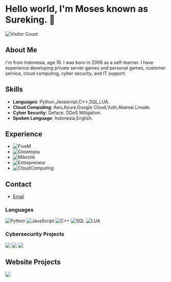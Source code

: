 # Hello world, I'm Moses known as Sureking. 👋

![Visitor Count](https://komarev.com/ghpvc/?username=SurekingDevone)

## About Me
I'm from Indonesia, age 18. I was born in 2006 as a self-learner. I have experience developing private server games and personal games, customer service, cloud computing, cyber security, and IT support.


## Skills
- **Languages**: Python,Javascript,C++,SQL,LUA.
- **Cloud Computing**: Aws,Azure,Google Cloud,Vultr,Akamai Linode.
- **Cyber Security**: Deface, DDoS Mitigation.
- **Spoken Language**: Indonesia,English.

## Experience
- ![FiveM](https://img.shields.io/badge/-FiveM_server_game_fullstack_developer-000?&logo=Lua)
- ![Growtopia](https://img.shields.io/badge/-Growtopia_private_server_game_developer-000?&logo=c%2b%2b)
- ![Mikrotik](https://img.shields.io/badge/-Mikrotik-000?&logo=mikrotik)
- ![Entrepreneur](https://img.shields.io/badge/-Entrepreneur-000?&logo=cachet)
- ![CloudComputing](https://img.shields.io/badge/-Cloud_Computing-000?&logo=amazonwebservices)



## Contact
- [Email](mailto:discordpapp@gmail.com)


### Languages

![Python](https://img.shields.io/badge/-Python-000?&logo=Python)
![JavaScript](https://img.shields.io/badge/-JavaScript-000?&logo=JavaScript)
![C++](https://img.shields.io/badge/-C++-000?&logo=c%2b%2b&logoColor=00599C)
![SQL](https://img.shields.io/badge/-SQL-000?&logo=MySQL)
![LUA](https://img.shields.io/badge/-Lua-000?&logo=Lua)

### Cybersecurity Projects

[![](https://img.shields.io/badge/-🩸%20HTTP-000)](https://github.com/SurekingDevone/http-king-v2)
[![](https://img.shields.io/badge/-🦠%20C++/Cpp_Backdoor_Checker-000)](https://github.com/SurekingDevone/Growtoolsec)
[![](https://img.shields.io/badge/-🐱‍👤%20Packet_sniffer_with_proxy_detection-000)](https://github.com/SurekingDevone/Packet-sniffer-proxy)


## Website Projects
[![](https://img.shields.io/badge/-🌐%20Useful_tools_web_based_growtopia-000)](https://github.com/SurekingDevone/GrowTools)
